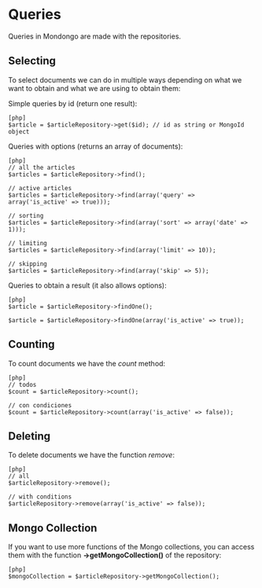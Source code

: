 Queries
=========

Queries in Mondongo are made with the repositories.

Selecting
-------------

To select documents we can do in multiple ways depending on what we want to obtain and what we are using to obtain them:

Simple queries by id (return one result):

    [php]
    $article = $articleRepository->get($id); // id as string or MongoId object

Queries with options (returns an array of documents):

    [php]
    // all the articles
    $articles = $articleRepository->find();

    // active articles
    $articles = $articleRepository->find(array('query' => array('is_active' => true)));

    // sorting
    $articles = $articleRepository->find(array('sort' => array('date' => 1)));

    // limiting
    $articles = $articleRepository->find(array('limit' => 10));

    // skipping
    $articles = $articleRepository->find(array('skip' => 5));

Queries to obtain a result (it also allows options):

    [php]
    $article = $articleRepository->findOne();

    $article = $articleRepository->findOne(array('is_active' => true));

Counting
--------

To count documents we have the *count* method:

    [php]
    // todos
    $count = $articleRepository->count();

    // con condiciones
    $count = $articleRepository->count(array('is_active' => false));

Deleting
--------

To delete documents we have the function *remove*:

    [php]
    // all
    $articleRepository->remove();

    // with conditions
    $articleRepository->remove(array('is_active' => false));

Mongo Collection
---------------

If you want to use more functions of the Mongo collections, you can access them with the function **->getMongoCollection()** of the repository:

    [php]
    $mongoCollection = $articleRepository->getMongoCollection();

